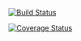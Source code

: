[![Build Status](https://travis-ci.org/dsondak/cs207testing.svg?branch=master)](https://travis-ci.org/mzhangyb/cs207test.svg?branch=master)

[![Coverage Status](https://coveralls.io/repos/github/dsondak/cs207testing/badge.svg?branch=master)](https://coveralls.io/github/mzhangyb/cs207test.svg?branch=master)
